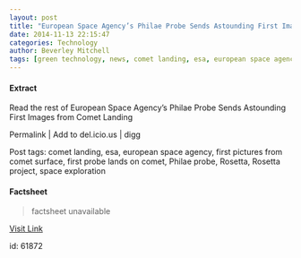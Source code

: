 ```yaml
---
layout: post
title: "European Space Agency’s Philae Probe Sends Astounding First Images from Comet Landing"
date: 2014-11-13 22:15:47
categories: Technology
author: Beverley Mitchell
tags: [green technology, news, comet landing, esa, european space agency, first pictures from comet surface, first probe lands on comet, philae probe, rosetta, rosetta project, space exploration]
---
```



#### Extract
>














Read the rest of European Space Agency&#8217;s Philae Probe Sends Astounding First Images from Comet Landing


Permalink |
Add to
del.icio.us | 
digg

Post tags: comet landing, esa, european space agency, first pictures from comet surface, first probe lands on comet, Philae probe, Rosetta, Rosetta project, space exploration

#### Factsheet
>factsheet unavailable

[Visit Link](http://inhabitat.com/european-space-agencys-philae-probe-sends-astounding-first-images-from-comet-landing/)

id:   61872
